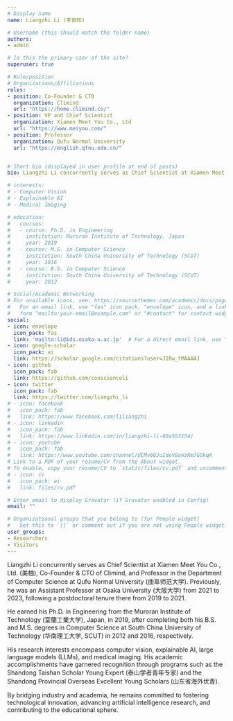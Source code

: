 ```yaml
---
# Display name
name: Liangzhi Li (李良知)

# Username (this should match the folder name)
authors:
- admin

# Is this the primary user of the site?
superuser: true

# Role/position
# Organizations/Affiliations
roles:
- position: Co-Founder & CTO
  organization: Climind
  url: "https://home.climind.co/"
- position: VP and Chief Scientist
  organization: Xiamen Meet You Co., Ltd
  url: "https://www.meiyou.com/"
- position: Professor
  organization: Qufu Normal University
  url: "https://english.qfnu.edu.cn/"


# Short bio (displayed in user profile at end of posts)
bio: Liangzhi Li concurrently serves as Chief Scientist at Xiamen Meet You Co., Ltd. (美柚), Co-Founder & CTO of Climind, and Professor in the Department of Computer Science at Qufu Normal University (曲阜师范大学). Previously, he was an Assistant Professor at Osaka University (大阪大学) from 2021 to 2023, following a postdoctoral tenure there from 2019 to 2021. He earned his Ph.D. in Engineering from the Muroran Institute of Technology (室蘭工業大学), Japan, in 2019, after completing both his B.S. and M.S. degrees in Computer Science at South China University of Technology (华南理工大学, SCUT) in 2012 and 2016, respectively. His research interests encompass computer vision, explainable AI, large language models (LLMs), and medical imaging. His academic accomplishments have garnered recognition through programs such as the Shandong Taishan Scholar Young Expert (泰山学者青年专家) and the Shandong Provincial Overseas Excellent Young Scholars (山东省海外优青). By bridging industry and academia, he remains committed to fostering technological innovation, advancing artificial intelligence research, and contributing to the educational sphere.

# interests:
# - Computer Vision
# - Explainable AI
# - Medical Imaging

# education:
#   courses:
#   - course: Ph.D. in Engineering
#     institution: Muroran Institute of Technology, Japan
#     year: 2019
#   - course: M.S. in Computer Science
#     institution: South China University of Technology (SCUT)
#     year: 2016
#   - course: B.S. in Computer Science
#     institution: South China University of Technology (SCUT)
#     year: 2012

# Social/Academic Networking
# For available icons, see: https://sourcethemes.com/academic/docs/page-builder/#icons
#   For an email link, use "fas" icon pack, "envelope" icon, and a link in the
#   form "mailto:your-email@example.com" or "#contact" for contact widget.
social:
- icon: envelope
  icon_pack: fas
  link: 'mailto:li@ids.osaka-u.ac.jp'  # For a direct email link, use "mailto:test@example.org".
- icon: google-scholar
  icon_pack: ai
  link: https://scholar.google.com/citations?user=JIRw_tMAAAAJ
- icon: github
  icon_pack: fab
  link: https://github.com/conscienceli
- icon: twitter
  icon_pack: fab
  link: https://twitter.com/liangzhi_li
# - icon: facebook
#   icon_pack: fab
#   link: https://www.facebook.com/liliangzhi
# - icon: linkedin
#   icon_pack: fab
#   link: https://www.linkedin.com/in/liangzhi-li-80a553154/
# - icon: youtube
#   icon_pack: fab
#   link: https://www.youtube.com/channel/UCMv6QJuIdeV8oHzRm7GOkqA
# Link to a PDF of your resume/CV from the About widget.
# To enable, copy your resume/CV to `static/files/cv.pdf` and uncomment the lines below.
# - icon: cv
#   icon_pack: ai
#   link: files/cv.pdf

# Enter email to display Gravatar (if Gravatar enabled in Config)
email: ""

# Organizational groups that you belong to (for People widget)
#   Set this to `[]` or comment out if you are not using People widget.
user_groups:
- Researchers
- Visitors
---
```


Liangzhi Li concurrently serves as Chief Scientist at Xiamen Meet You Co., Ltd. (美柚), Co-Founder & CTO of Climind, and Professor in the Department of Computer Science at Qufu Normal University (曲阜师范大学). Previously, he was an Assistant Professor at Osaka University (大阪大学) from 2021 to 2023, following a postdoctoral tenure there from 2019 to 2021.

He earned his Ph.D. in Engineering from the Muroran Institute of Technology (室蘭工業大学), Japan, in 2019, after completing both his B.S. and M.S. degrees in Computer Science at South China University of Technology (华南理工大学, SCUT) in 2012 and 2016, respectively.

His research interests encompass computer vision, explainable AI, large language models (LLMs), and medical imaging. His academic accomplishments have garnered recognition through programs such as the Shandong Taishan Scholar Young Expert (泰山学者青年专家) and the Shandong Provincial Overseas Excellent Young Scholars (山东省海外优青).

By bridging industry and academia, he remains committed to fostering technological innovation, advancing artificial intelligence research, and contributing to the educational sphere.
